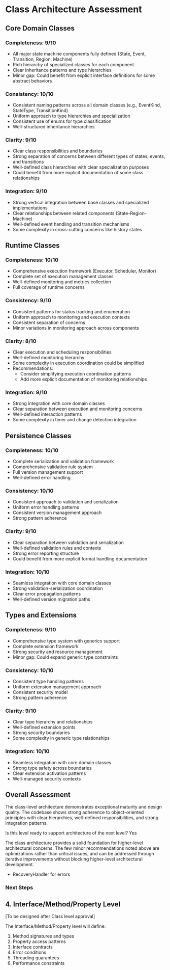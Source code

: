 # Class Architecture Assessment

## Core Domain Classes

### Completeness: 9/10

- All major state machine components fully defined (State, Event, Transition, Region, Machine)
- Rich hierarchy of specialized classes for each component
- Clear inheritance patterns and type hierarchies
- Minor gap: Could benefit from explicit interface definitions for some abstract behaviors

### Consistency: 10/10

- Consistent naming patterns across all domain classes (e.g., EventKind, StateType, TransitionKind)
- Uniform approach to type hierarchies and specialization
- Consistent use of enums for type classification
- Well-structured inheritance hierarchies

### Clarity: 9/10

- Clear class responsibilities and boundaries
- Strong separation of concerns between different types of states, events, and transitions
- Well-defined class hierarchies with clear specialization purposes
- Could benefit from more explicit documentation of some class relationships

### Integration: 9/10

- Strong vertical integration between base classes and specialized implementations
- Clear relationships between related components (State-Region-Machine)
- Well-defined event handling and transition mechanisms
- Some complexity in cross-cutting concerns like history states

## Runtime Classes

### Completeness: 10/10

- Comprehensive execution framework (Executor, Scheduler, Monitor)
- Complete set of execution management classes
- Well-defined monitoring and metrics collection
- Full coverage of runtime concerns

### Consistency: 9/10

- Consistent patterns for status tracking and enumeration
- Uniform approach to monitoring and execution contexts
- Consistent separation of concerns
- Minor variations in monitoring approach across components

### Clarity: 8/10

- Clear execution and scheduling responsibilities
- Well-defined monitoring hierarchy
- Some complexity in execution coordination could be simplified
- Recommendations:
  - Consider simplifying execution coordination patterns
  - Add more explicit documentation of monitoring relationships

### Integration: 9/10

- Strong integration with core domain classes
- Clear separation between execution and monitoring concerns
- Well-defined interaction patterns
- Some complexity in timer and change detection integration

## Persistence Classes

### Completeness: 10/10

- Complete serialization and validation framework
- Comprehensive validation rule system
- Full version management support
- Well-defined error handling

### Consistency: 10/10

- Consistent approach to validation and serialization
- Uniform error handling patterns
- Consistent version management approach
- Strong pattern adherence

### Clarity: 9/10

- Clear separation between validation and serialization
- Well-defined validation rules and contexts
- Strong error reporting structure
- Could benefit from more explicit format handling documentation

### Integration: 10/10

- Seamless integration with core domain classes
- Strong validation-serialization coordination
- Clear error propagation patterns
- Well-defined version migration paths

## Types and Extensions

### Completeness: 9/10

- Comprehensive type system with generics support
- Complete extension framework
- Strong security and resource management
- Minor gap: Could expand generic type constraints

### Consistency: 10/10

- Consistent type handling patterns
- Uniform extension management approach
- Consistent security model
- Strong pattern adherence

### Clarity: 9/10

- Clear type hierarchy and relationships
- Well-defined extension points
- Strong security boundaries
- Some complexity in generic type relationships

### Integration: 10/10

- Seamless integration with core domain classes
- Strong type safety across boundaries
- Clear extension activation patterns
- Well-managed security contexts

## Overall Assessment

The class-level architecture demonstrates exceptional maturity and design quality. The codebase shows strong adherence to object-oriented principles with clear hierarchies, well-defined responsibilities, and strong integration patterns.

Is this level ready to support architecture of the next level? Yes

The class architecture provides a solid foundation for higher-level architectural concerns. The few minor recommendations noted above are optimizations rather than critical issues, and can be addressed through iterative improvements without blocking higher-level architectural development.

- RecoveryHandler for errors

### Next Steps

## 4. Interface/Method/Property Level

[To be designed after Class level approval]

The Interface/Method/Property level will define:

1. Method signatures and types
2. Property access patterns
3. Interface contracts
4. Error conditions
5. Threading guarantees
6. Performance constraints
